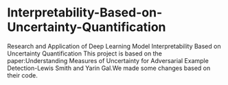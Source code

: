 # Interpretability-Based-on-Uncertainty-Quantification
Research and Application of Deep Learning Model Interpretability Based on Uncertainty Quantification
This project is based on the paper:Understanding Measures of Uncertainty for Adversarial Example Detection-Lewis Smith and Yarin Gal.We made some changes based on their code.
